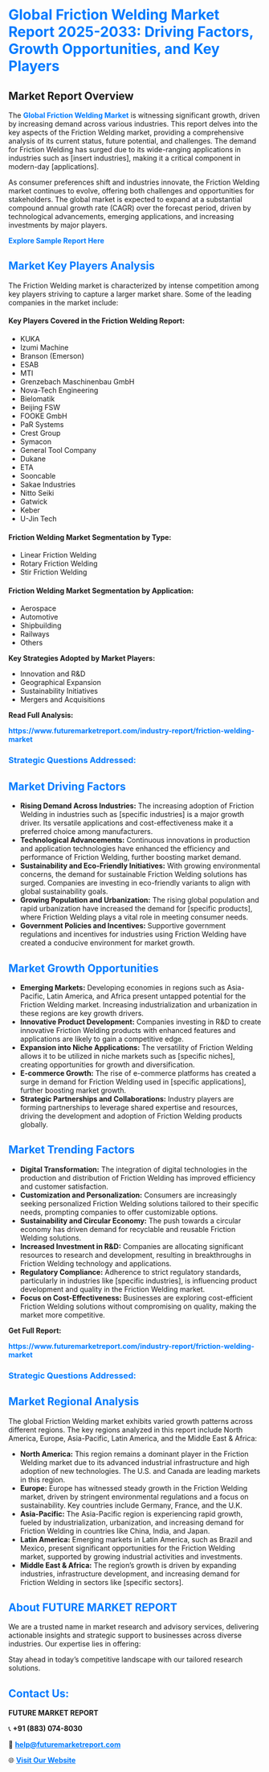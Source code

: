 <h1 style="color: #007BFF;">Global Friction Welding Market Report 2025-2033: Driving Factors, Growth Opportunities, and Key Players</h1>

<section id="overview">
<h2>Market Report Overview</h2>
<p>The <a href="https://www.futuremarketreport.com/industry-report/friction-welding-market" style="color: #007BFF; text-decoration: none;"><strong>Global Friction Welding Market</strong></a> is witnessing significant growth, driven by increasing demand across various industries. This report delves into the key aspects of the Friction Welding market, providing a comprehensive analysis of its current status, future potential, and challenges. The demand for Friction Welding has surged due to its wide-ranging applications in industries such as [insert industries], making it a critical component in modern-day [applications].</p>
<p>As consumer preferences shift and industries innovate, the Friction Welding market continues to evolve, offering both challenges and opportunities for stakeholders. The global market is expected to expand at a substantial compound annual growth rate (CAGR) over the forecast period, driven by technological advancements, emerging applications, and increasing investments by major players.</p>
</section>

<section id="overview">
<p><a href="https://www.futuremarketreport.com/request-sample/reportId=28526" style="color: #007BFF; text-decoration: none;"><strong>Explore Sample Report Here</strong></a></p>
</section>

<section id="key-players">
<h2 style="color: #007BFF;">Market Key Players Analysis</h2>
<p>The Friction Welding market is characterized by intense competition among key players striving to capture a larger market share. Some of the leading companies in the market include:</p>
<h4>Key Players Covered in the Friction Welding Report:</h4>
<ul><li>KUKA</li><li>Izumi Machine</li><li>Branson (Emerson)</li><li>ESAB</li><li>MTI</li><li>Grenzebach Maschinenbau GmbH</li><li>Nova-Tech Engineering</li><li>Bielomatik</li><li>Beijing FSW</li><li>FOOKE GmbH</li><li>PaR Systems</li><li>Crest Group</li><li>Symacon</li><li>General Tool Company</li><li>Dukane</li><li>ETA</li><li>Sooncable</li><li>Sakae Industries</li><li>Nitto Seiki</li><li>Gatwick</li><li>Keber</li><li>U-Jin Tech</li></ul>
<h4>Friction Welding Market Segmentation by Type:</h4>
<ul><li>Linear Friction Welding</li><li>Rotary Friction Welding</li><li>Stir Friction Welding</li></ul>

<h4>Friction Welding Market Segmentation by Application:</h4>
<ul><li>Aerospace</li><li>Automotive</li><li>Shipbuilding</li><li>Railways</li><li>Others</li></ul>
<p><strong>Key Strategies Adopted by Market Players:</strong></p>
<ul>
<li>Innovation and R&D</li>
<li>Geographical Expansion</li>
<li>Sustainability Initiatives</li>
<li>Mergers and Acquisitions</li>
</ul>
</section>

<section>
<p><strong>Read Full Analysis: </strong></p><a href="https://www.futuremarketreport.com/industry-report/friction-welding-market" style="color: #007BFF; text-decoration: none;"><strong>https://www.futuremarketreport.com/industry-report/friction-welding-market</strong></a>
<h3 style="color: #007BFF;">Strategic Questions Addressed:</h3>
</section>

<section id="driving-factors">
<h2 style="color: #007BFF;">Market Driving Factors</h2>
<ul>
<li><strong>Rising Demand Across Industries:</strong> The increasing adoption of Friction Welding in industries such as [specific industries] is a major growth driver. Its versatile applications and cost-effectiveness make it a preferred choice among manufacturers.</li>
<li><strong>Technological Advancements:</strong> Continuous innovations in production and application technologies have enhanced the efficiency and performance of Friction Welding, further boosting market demand.</li>
<li><strong>Sustainability and Eco-Friendly Initiatives:</strong> With growing environmental concerns, the demand for sustainable Friction Welding solutions has surged. Companies are investing in eco-friendly variants to align with global sustainability goals.</li>
<li><strong>Growing Population and Urbanization:</strong> The rising global population and rapid urbanization have increased the demand for [specific products], where Friction Welding plays a vital role in meeting consumer needs.</li>
<li><strong>Government Policies and Incentives:</strong> Supportive government regulations and incentives for industries using Friction Welding have created a conducive environment for market growth.</li>
</ul>
</section>

<section id="growth-opportunities">
<h2 style="color: #007BFF;">Market Growth Opportunities</h2>
<ul>
<li><strong>Emerging Markets:</strong> Developing economies in regions such as Asia-Pacific, Latin America, and Africa present untapped potential for the Friction Welding market. Increasing industrialization and urbanization in these regions are key growth drivers.</li>
<li><strong>Innovative Product Development:</strong> Companies investing in R&D to create innovative Friction Welding products with enhanced features and applications are likely to gain a competitive edge.</li>
<li><strong>Expansion into Niche Applications:</strong> The versatility of Friction Welding allows it to be utilized in niche markets such as [specific niches], creating opportunities for growth and diversification.</li>
<li><strong>E-commerce Growth:</strong> The rise of e-commerce platforms has created a surge in demand for Friction Welding used in [specific applications], further boosting market growth.</li>
<li><strong>Strategic Partnerships and Collaborations:</strong> Industry players are forming partnerships to leverage shared expertise and resources, driving the development and adoption of Friction Welding products globally.</li>
</ul>
</section>

<section id="trending-factors">
<h2 style="color: #007BFF;">Market Trending Factors</h2>
<ul>
<li><strong>Digital Transformation:</strong> The integration of digital technologies in the production and distribution of Friction Welding has improved efficiency and customer satisfaction.</li>
<li><strong>Customization and Personalization:</strong> Consumers are increasingly seeking personalized Friction Welding solutions tailored to their specific needs, prompting companies to offer customizable options.</li>
<li><strong>Sustainability and Circular Economy:</strong> The push towards a circular economy has driven demand for recyclable and reusable Friction Welding solutions.</li>
<li><strong>Increased Investment in R&D:</strong> Companies are allocating significant resources to research and development, resulting in breakthroughs in Friction Welding technology and applications.</li>
<li><strong>Regulatory Compliance:</strong> Adherence to strict regulatory standards, particularly in industries like [specific industries], is influencing product development and quality in the Friction Welding market.</li>
<li><strong>Focus on Cost-Effectiveness:</strong> Businesses are exploring cost-efficient Friction Welding solutions without compromising on quality, making the market more competitive.</li>
</ul>
</section>

<section>
<p><strong>Get Full Report: </strong></p><a href="https://www.futuremarketreport.com/industry-report/friction-welding-market" style="color: #007BFF; text-decoration: none;"><strong>https://www.futuremarketreport.com/industry-report/friction-welding-market</strong></a>
<h3 style="color: #007BFF;">Strategic Questions Addressed:</h3>
</section>


<section id="regional-analysis">
<h2 style="color: #007BFF;">Market Regional Analysis</h2>
<p>The global Friction Welding market exhibits varied growth patterns across different regions. The key regions analyzed in this report include North America, Europe, Asia-Pacific, Latin America, and the Middle East & Africa:</p>
<ul>
<li><strong>North America:</strong> This region remains a dominant player in the Friction Welding market due to its advanced industrial infrastructure and high adoption of new technologies. The U.S. and Canada are leading markets in this region.</li>
<li><strong>Europe:</strong> Europe has witnessed steady growth in the Friction Welding market, driven by stringent environmental regulations and a focus on sustainability. Key countries include Germany, France, and the U.K.</li>
<li><strong>Asia-Pacific:</strong> The Asia-Pacific region is experiencing rapid growth, fueled by industrialization, urbanization, and increasing demand for Friction Welding in countries like China, India, and Japan.</li>
<li><strong>Latin America:</strong> Emerging markets in Latin America, such as Brazil and Mexico, present significant opportunities for the Friction Welding market, supported by growing industrial activities and investments.</li>
<li><strong>Middle East & Africa:</strong> The region’s growth is driven by expanding industries, infrastructure development, and increasing demand for Friction Welding in sectors like [specific sectors].</li>
</ul>
</section>

<footer>
<h2 style="color: #007BFF;">About FUTURE MARKET REPORT</h2>
<p>We are a trusted name in market research and advisory services, delivering actionable insights and strategic support to businesses across diverse industries. Our expertise lies in offering:</p>

<p>Stay ahead in today’s competitive landscape with our tailored research solutions.</p>

<h2 style="color: #007BFF;">Contact Us:</h2>
<p><strong>FUTURE MARKET REPORT</strong></p>
<p>📞 <strong>+91 (883) 074-8030</strong></p>
<p>📧 <strong><a href="mailto:help@futuremarketreport.com" style="color: #007BFF;">help@futuremarketreport.com</a></strong></p>
<p>🌐 <strong><a href="https://www.futuremarketreport.com/" style="color: #007BFF;">Visit Our Website</a></strong></p>
</footer>